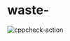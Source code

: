 # waste-
![cppcheck-action](https://github.com/stepin104734/waste-/workflows/cppcheck-action/badge.svg)
